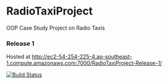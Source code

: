 # RadioTaxiProject
OOP Case Study Project on Radio Taxis

### Release 1

Hosted at http://ec2-54-254-225-4.ap-southeast-1.compute.amazonaws.com:7000/RadioTaxiProject-Release-1/

[![Build Status](http://ec2-54-254-225-4.ap-southeast-1.compute.amazonaws.com:8080/buildStatus/icon?job=RadioTaxi-Release-1)](http://ec2-54-179-158-124.ap-southeast-1.compute.amazonaws.com:8080/job/RadioTaxi-Release-1/)

